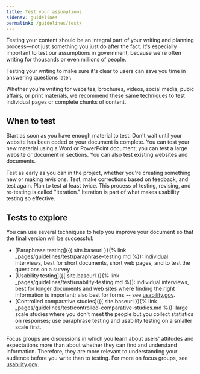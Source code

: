 ```yaml
---
title: Test your assumptions
sidenav: guidelines
permalink: /guidelines/test/
---
```


Testing your content should be an integral part of your writing and planning process—not just something you just do after the fact. It's especially important to test our assumptions in government, because we're often writing for thousands or even millions of people.

Testing your writing to make sure it's clear to users can save you time in answering questions later.

Whether you're writing for websites, brochures, videos, social media, pubic affairs, or print materials, we recommend these same techniques to test individual pages or complete chunks of content.

## When to test

Start as soon as you have enough material to test. Don't wait until your website has been coded or your document is complete. You can test your new material using a Word or PowerPoint document; you can test a large website or document in sections. You can also test existing websites and documents.

Test as early as you can in the project, whether you're creating something new or making revisions. Test, make corrections based on feedback, and test again. Plan to test at least twice. This process of testing, revising, and re-testing is called "iteration." Iteration is part of what makes usability testing so effective.

## Tests to explore

You can use several techniques to help you improve your document so that the final version will be successful:

- [Paraphrase testing]({{ site.baseurl }}{% link _pages/guidelines/test/paraphrase-testing.md %}): individual interviews, best for short documents, short web pages, and to test the questions on a survey
- [Usability testing]({{ site.baseurl }}{% link _pages/guidelines/test/usability-testing.md %}): individual interviews, best for longer documents and web sites where finding the right information is important; also best for forms -- see [usability.gov](http://www.usability.gov).
- [Controlled comparative studies]({{ site.baseurl }}{% link _pages/guidelines/test/controlled-comparative-studies.md %}): large scale studies where you don't meet the people but you collect statistics on responses; use paraphrase testing and usability testing on a smaller scale first.

Focus groups are discussions in which you learn about users' attitudes and expectations more than about whether they can find and understand information. Therefore, they are more relevant to understanding your audience before you write than to testing. For more on focus groups, see [usability.gov](https://www.usability.gov/how-to-and-tools/methods/focus-groups.html).
